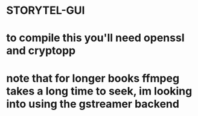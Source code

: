 # STORYTEL-GUI

# to compile this you'll need openssl and cryptopp
# note that for longer books ffmpeg takes a long time to seek, im looking into using the gstreamer backend
